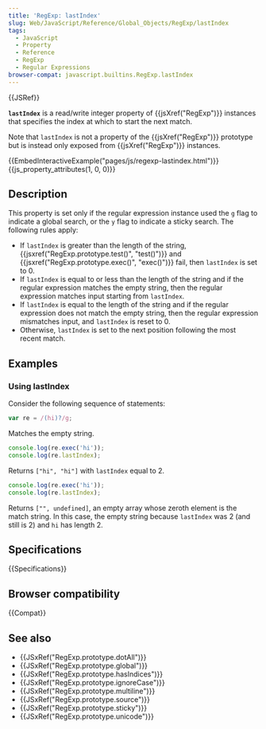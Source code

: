 ```yaml
---
title: 'RegExp: lastIndex'
slug: Web/JavaScript/Reference/Global_Objects/RegExp/lastIndex
tags:
  - JavaScript
  - Property
  - Reference
  - RegExp
  - Regular Expressions
browser-compat: javascript.builtins.RegExp.lastIndex
---
```

{{JSRef}}

**`lastIndex`** is a read/write integer property of {{jsXref("RegExp")}}
instances that specifies the index at which to start the next match.

Note that `lastIndex` is not a property of the {{jsXref("RegExp")}}
prototype but is instead only exposed from {{jsXref("RegExp")}}
instances.

{{EmbedInteractiveExample("pages/js/regexp-lastindex.html")}}{{js_property_attributes(1, 0, 0)}}

## Description

This property is set only if the regular expression instance used the `g` flag
to indicate a global search, or the `y` flag to indicate a sticky search. The
following rules apply:

- If `lastIndex` is greater than the length of the string,
  {{jsxref("RegExp.prototype.test()", "test()")}} and
  {{jsxref("RegExp.prototype.exec()", "exec()")}} fail, then
  `lastIndex` is set to 0.
- If `lastIndex` is equal to or less than the length of the string and if the
  regular expression matches the empty string, then the regular expression
  matches input starting from `lastIndex`.
- If `lastIndex` is equal to the length of the string and if the regular
  expression does not match the empty string, then the regular expression
  mismatches input, and `lastIndex` is reset to 0.
- Otherwise, `lastIndex` is set to the next position following the most recent
  match.

## Examples

### Using lastIndex

Consider the following sequence of statements:

```js
var re = /(hi)?/g;
```

Matches the empty string.

```js
console.log(re.exec('hi'));
console.log(re.lastIndex);
```

Returns `["hi", "hi"]` with `lastIndex` equal to 2.

```js
console.log(re.exec('hi'));
console.log(re.lastIndex);
```

Returns `["", undefined]`, an empty array whose zeroth element is the match
string. In this case, the empty string because `lastIndex` was 2 (and still
is 2) and `hi` has length 2.

## Specifications

{{Specifications}}

## Browser compatibility

{{Compat}}

## See also

- {{JSxRef("RegExp.prototype.dotAll")}}
- {{JSxRef("RegExp.prototype.global")}}
- {{JSxRef("RegExp.prototype.hasIndices")}}
- {{JSxRef("RegExp.prototype.ignoreCase")}}
- {{JSxRef("RegExp.prototype.multiline")}}
- {{JSxRef("RegExp.prototype.source")}}
- {{JSxRef("RegExp.prototype.sticky")}}
- {{JSxRef("RegExp.prototype.unicode")}}
